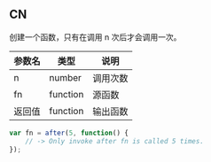 ## CN

创建一个函数，只有在调用 n 次后才会调用一次。

|参数名|类型|说明|
|-----|----|---|
|n|number|调用次数|
|fn|function|源函数|
|返回值|function|输出函数|

```javascript
var fn = after(5, function() {
    // -> Only invoke after fn is called 5 times.
});
```
